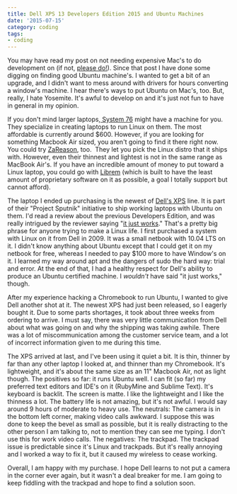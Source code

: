```yaml
---
title: Dell XPS 13 Developers Edition 2015 and Ubuntu Machines
date: '2015-07-15'
category: coding
tags:
- coding
---
```


You may have read my post on not needing expensive Mac's to do development on (if not, <a href="http://www.nikkilizmurray.com/everyone-has-macs-and-those-are-expensive-do-i-need-a-mac/">please do!</a>). Since that post I have done some digging on finding good Ubuntu machine's. I wanted to get a bit of an upgrade, and I didn't want to mess around with drivers for hours converting a window's machine. I hear there's ways to put Ubuntu on Mac's, too. But, really, I hate Yosemite. It's awful to develop on and it's just not fun to have in general in my opinion.

If you don't mind larger laptops,<a href="https://system76.com/laptops/galago?utm_source=google_search&amp;utm_medium=cpc_text&amp;utm_term=ubuntu-laptop&amp;utm_content=ubuntu-laptop_galu1-sleek.txt&amp;utm_campaign=keyword" target="_blank"> System 76</a> might have a machine for you. They specialize in creating laptops to run Linux on them. The most affordable is currently around $600. However, if you are looking for something Macbook Air sized, you aren't going to find it there right now. You could try <a href="http://zareason.com/shop/Laptops/" target="_blank">ZaReason</a>, too.  They let you pick the Linux distro that it ships with. However, even their thinnest and lightest is not in the same range as MacBook Air's. If you have an incredible amount of money to put toward a Linux laptop, you could go with <a href="https://www.crowdsupply.com/purism/librem-15" target="_blank">Librem</a> (which is built to have the least amount of proprietary software on it as possible, a goal I totally support but cannot afford).

The laptop I ended up purchasing is the newest of <a href="http://www.dell.com/us/business/p/xps-13-linux/pd?oc=&amp;model_id=xps-13-linux&amp;l=en&amp;s=bsd" target="_blank">Dell's XPS</a> line. It is part of their "Project Sputnik" initiative to ship working laptops with Ubuntu on them. I'd read a review about the previous Developers Edition, and was really intrigued by the reviewer saying "<a href="http://arstechnica.com/gadgets/2013/04/it-just-works-dell-xps-13-developer-edition-linux-ultrabook-review/" target="_blank">it just works</a>." That's a pretty big phrase for anyone trying to make a Linux life. I first purchased a system with Linux on it from Dell in 2009. It was a small netbook with 10.04 LTS on it. I didn't know anything about Ubuntu except that I could get it on my netbook for free, whereas I needed to pay $100 more to have Window's on it. I learned my way around apt and the dangers of sudo the hard way: trial and error. At the end of that, I had a healthy respect for Dell's ability to produce an Ubuntu certified machine. I <em>wouldn't</em> have said "it just works," though.

After my experience hacking a Chromebook to run Ubuntu, I wanted to give Dell another shot at it. The newest XPS had just been released, so I eagerly bought it. Due to some parts shortages, it took about three weeks from ordering to arrive. I must say, there was very little communication from Dell about what was going on and why the shipping was taking awhile. There was a lot of miscommunication among the customer service team, and a lot of incorrect information given to me during this time.

The XPS arrived at last, and I've been using it quiet a bit. It is thin, thinner by far than any other laptop I looked at, and thinner than my Chromebook. It's lightweight, and it's about the same size as an 11" Macbook Air, not as light though. The positives so far: it runs Ubuntu well. I can fit (so far) my preferred text editors and IDE's on it (RubyMine and Sublime Text). It's keyboard is backlit. The screen is matte. I like the lightweight and I like the thinness a lot. The battery life is not amazing, but it's not awful. I would say around 9 hours of moderate to heavy use.  The neutrals: The camera is in the bottom left corner, making video calls awkward. I suppose this was done to keep the bevel as small as possible, but it is really distracting to the other person I am talking to, not to mention they can see me typing. I don't use this for work video calls. The negatives: The trackpad. The trackpad issue is predictable since it's Linux and trackpads. But it's really annoying and I worked a way to fix it, but it caused my wireless to cease working. 

Overall, I am happy with my purchase. I hope Dell learns to not put a camera in the corner ever again, but it wasn't a deal breaker for me. I am going to keep fiddling with the trackpad and hope to find a solution soon.
